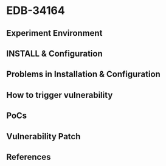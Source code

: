 # EDB-34164

## Experiment Environment

## INSTALL & Configuration

## Problems in Installation & Configuration

## How to trigger vulnerability

## PoCs

## Vulnerability Patch

## References
